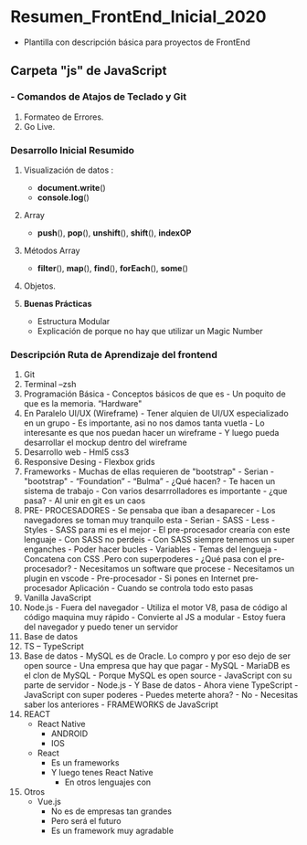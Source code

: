 # Resumen_FrontEnd_Inicial_2020
- Plantilla con descripción básica para proyectos de FrontEnd 



## Carpeta "js" de JavaScript

### - Comandos de Atajos de Teclado y Git 
 1. Formateo de Errores.
 2. Go Live.

### Desarrollo Inicial Resumido
 1. Visualización de datos : 
    - **document.write**()
    - **console.log**()

 2. Array
    - **push**(), **pop**(), **unshift**(), **shift**(), **indexOP**
 3. Métodos Array
    - **filter**(), **map**(), **find**(), **forEach**(), **some**()
 4. Objetos.
 5. **Buenas Prácticas**
    - Estructura Modular
    -  Explicación de porque no hay que utilizar un Magic Number
    


### Descripción Ruta de Aprendizaje del frontend
1.  Git
2. Terminal –zsh
3. Programación Básica
        - Conceptos básicos de que es
        - Un poquito de que es la memoria. “Hardware"
4. En Paralelo UI/UX (Wireframe)
        -  Tener alquien de UI/UX especializado en un grupo
        - Es importante, asi no nos damos tanta vuetla
        - Lo interesante es que nos puedan hacer un wireframe
        - Y luego pueda desarrollar el mockup dentro del wireframe
5. Desarrollo web
        - Hml5 css3
6. Responsive Desing
        - Flexbox grids
7. Frameworks
        - Muchas de ellas requieren de "bootstrap"
        - Serian
            - "bootstrap"
            - “Foundation”
            -  “Bulma”
        - ¿Qué hacen?
            - Te hacen un sistema de trabajo
            -  Con varios desarrrolladores es importante
        - ¿que pasa?
            -  Al unir en git es un caos
8. PRE- PROCESADORES
        - Se pensaba que iban a desaparecer
        - Los navegadores se toman muy tranquilo esta
        - Serian
            - SASS
            -  Less
            -  Styles
        - SASS para mi es el mejor
        -  El pre-procesador crearía con este lenguaje
        - Con SASS no perdeis
            -  Con SASS siempre tenemos un super enganches
            -  Poder hacer bucles
            -   Variables
            -  Temas del lengueja
            -  Concatena con CSS .Pero con superpoderes
        - ¿Qué pasa con el pre-procesador?
            - Necesitamos un software que procese
            - Necesitamos un plugin en vscode
        - Pre-procesador
        - Si pones en Internet pre-procesador Aplicación
        -  Cuando se controla todo esto pasas
9. Vanilla JavaScript
10. Node.js
        - Fuera del navegador
        - Utiliza el motor V8, pasa de código al código maquina muy rápido
        - Convierte al JS a modular
        -  Estoy fuera del navegador y puedo tener un servidor
11. Base de datos
12. TS – TypeScript
13. Base de datos
        -  MySQL es de Oracle. Lo compro y por eso dejo de ser open source
        -  Una empresa que hay que pagar
        -   MySQL
            -  MariaDB es el clon de MySQL
            -  Porque MySQL es open source
        -  JavaScript con su parte de servidor
            - Node.js
            -  Y Base de datos
        -  Ahora viene TypeScript
            - JavaScript con super poderes
            - Puedes meterte ahora?
                - No
                -  Necesitas saber los anteriores
        -  FRAMEWORKS de JavaScript
14.  REACT
        - React Native
            - ANDROID
            -  IOS
        - React
            - Es un frameworks
          -  Y luego tenes React Native
                -  En otros lenguajes con
15.  Otros
        -  Vue.js
            -  No es de empresas tan grandes
            -  Pero será el futuro
            -  Es un framework muy agradable